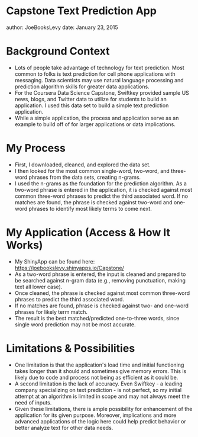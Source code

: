 Capstone Text Prediction App
========================================================
author: JoeBooksLevy
date: January 23, 2015

Background Context
========================================================

- Lots of people take advantage of technology for text prediction. Most common to folks is text prediction for cell phone applications with messaging. Data scientists may use natural language processing and prediction algorithm skills for greater data applications.
- For the Coursera Data Science Capstone, Swiftkey provided sample US news, blogs, and Twitter data to utilize for students to build an application. I used this data set to build a simple text prediction application.
- While a simple application, the process and application serve as an example to build off of for larger applications or data implications.

My Process 
========================================================

- First, I downloaded, cleaned, and explored the data set.
- I then looked for the most common single-word, two-word, and three-word phrases from the data sets, creating n-grams.
- I used the n-grams as the foundation for the prediction algorithm. As a two-word phrase is entered in the application, 
it is checked against most common three-word phrases to predict the third associated word. If no matches are found, the phrase is checked against two-word and one-word phrases to identify most likely terms to come next. 

My Application (Access & How It Works)
========================================================

- My ShinyApp can be found here: https://joebookslevy.shinyapps.io/Capstone/
- As a two-word phrase is entered, the input is cleaned and prepared to be searched against n-gram data (e.g., removing punctuation, making text all lower case).
- Once cleaned, the phrase is checked against most common three-word phrases to predict the third associated word. 
- If no matches are found, phrase is checked against two- and one-word phrases for likely term match.
- The result is the best matched/predicted one-to-three words, since single word prediction may not be most accurate.

Limitations & Possibilities 
========================================================

- One limitation is that the application's load time and initial functioning takes longer than it should and sometimes give memory errors. This is likely due to code and process not being as efficient as it could be.
- A second limitation is the lack of accuracy. Even Swiftkey - a leading company specializing on text prediction - is not perfect, so my initial attempt at an algorithm is limited in scope and may not always meet the need of inputs.
- Given these limitations, there is ample possibility for enhancement of the application for its given purpose. Moreover, implications and more advanced applications of the logic here could help predict behavior or better analyze text for other data needs.
